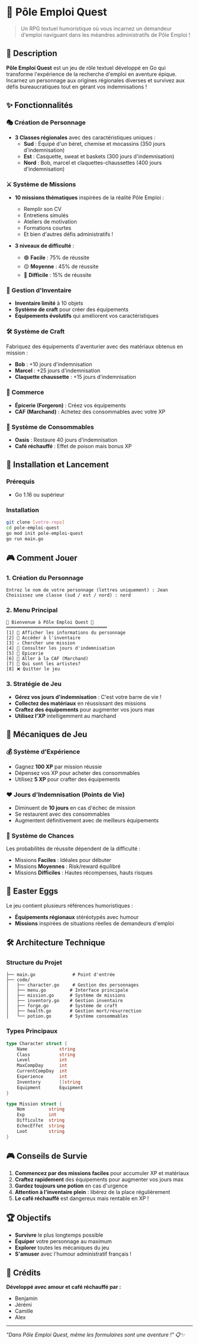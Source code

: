 # 🏢 Pôle Emploi Quest

> Un RPG textuel humoristique où vous incarnez un demandeur d'emploi naviguant dans les méandres administratifs de Pôle Emploi !

## 📖 Description

**Pôle Emploi Quest** est un jeu de rôle textuel développé en Go qui transforme l'expérience de la recherche d'emploi en aventure épique. Incarnez un personnage aux origines régionales diverses et survivez aux défis bureaucratiques tout en gérant vos indemnisations !

## ✨ Fonctionnalités

### 🎭 Création de Personnage
- **3 Classes régionales** avec des caractéristiques uniques :
  - **Sud** : Équipé d'un béret, chemise et mocassins (350 jours d'indemnisation)
  - **Est** : Casquette, sweat et baskets (300 jours d'indemnisation)
  - **Nord** : Bob, marcel et claquettes-chaussettes (400 jours d'indemnisation)

### ⚔️ Système de Missions
- **10 missions thématiques** inspirées de la réalité Pôle Emploi :
  - Remplir son CV
  - Entretiens simulés
  - Ateliers de motivation
  - Formations courtes
  - Et bien d'autres défis administratifs !

- **3 niveaux de difficulté** :
  - 🟢 **Facile** : 75% de réussite
  - 🟡 **Moyenne** : 45% de réussite
  - 🔴 **Difficile** : 15% de réussite

### 🎒 Gestion d'Inventaire
- **Inventaire limité** à 10 objets
- **Système de craft** pour créer des équipements
- **Équipements évolutifs** qui améliorent vos caractéristiques

### 🛠️ Système de Craft
Fabriquez des équipements d'aventurier avec des matériaux obtenus en mission :
- **Bob** : +10 jours d'indemnisation
- **Marcel** : +25 jours d'indemnisation  
- **Claquette chaussette** : +15 jours d'indemnisation

### 🏪 Commerce
- **Épicerie (Forgeron)** : Créez vos équipements
- **CAF (Marchand)** : Achetez des consommables avec votre XP

### 💊 Système de Consommables
- **Oasis** : Restaure 40 jours d'indemnisation
- **Café réchauffé** : Effet de poison mais bonus XP

## 🚀 Installation et Lancement

### Prérequis
- Go 1.16 ou supérieur

### Installation
```bash
git clone [votre-repo]
cd pole-emploi-quest
go mod init pole-emploi-quest
go run main.go
```

## 🎮 Comment Jouer

### 1. Création du Personnage
```
Entrez le nom de votre personnage (lettres uniquement) : Jean
Choisissez une classe (sud / est / nord) : nord
```

### 2. Menu Principal
```
🏢 Bienvenue à Pôle Emploi Quest 🏢
══════════════════════════════════════
[1] 📜 Afficher les informations du personnage
[2] 🎒 Accéder à l'inventaire
[3] ⚔️ Chercher une mission
[4] 📅 Consulter les jours d'indemnisation
[5] 🏪 Epicerie
[6] 🏪 Aller à la CAF (Marchand)
[7] 🎉 Qui sont les artistes?
[8] ❌ Quitter le jeu
```

### 3. Stratégie de Jeu
- **Gérez vos jours d'indemnisation** : C'est votre barre de vie !
- **Collectez des matériaux** en réussissant des missions
- **Craftez des équipements** pour augmenter vos jours max
- **Utilisez l'XP** intelligemment au marchand

## 🎯 Mécaniques de Jeu

### 💰 Système d'Expérience
- Gagnez **100 XP** par mission réussie
- Dépensez vos XP pour acheter des consommables
- Utilisez **5 XP** pour crafter des équipements

### ❤️ Jours d'Indemnisation (Points de Vie)
- Diminuent de **10 jours** en cas d'échec de mission
- Se restaurent avec des consommables
- Augmentent définitivement avec de meilleurs équipements

### 🎲 Système de Chances
Les probabilités de réussite dépendent de la difficulté :
- Missions **Faciles** : Idéales pour débuter
- Missions **Moyennes** : Risk/reward équilibré  
- Missions **Difficiles** : Hautes récompenses, hauts risques

## 🎨 Easter Eggs

Le jeu contient plusieurs références humoristiques :
- **Équipements régionaux** stéréotypés avec humour
- **Missions** inspirées de situations réelles de demandeurs d'emploi

## 🛠️ Architecture Technique

### Structure du Projet
```
├── main.go              # Point d'entrée
├── code/
│   ├── character.go     # Gestion des personnages
│   ├── menu.go         # Interface principale
│   ├── mission.go      # Système de missions
│   ├── inventory.go    # Gestion inventaire
│   ├── forge.go        # Système de craft
│   ├── health.go       # Gestion mort/résurrection
│   └── potion.go       # Système consommables
```

### Types Principaux
```go
type Character struct {
    Name            string
    Class           string
    Level           int
    MaxCompDay      int
    CurrentCompDay  int
    Experience      int
    Inventory       []string
    Equipment       Equipment
}

type Mission struct {
    Nom         string
    Exp         int
    Difficulte  string
    EchecEffet  string
    Loot        string
}
```

## 🎮 Conseils de Survie

1. **Commencez par des missions faciles** pour accumuler XP et matériaux
2. **Craftez rapidement** des équipements pour augmenter vos jours max
3. **Gardez toujours une potion** en cas d'urgence
4. **Attention à l'inventaire plein** : libérez de la place régulièrement
5. **Le café réchauffé** est dangereux mais rentable en XP !

## 🏆 Objectifs

- **Survivre** le plus longtemps possible
- **Équiper** votre personnage au maximum
- **Explorer** toutes les mécaniques du jeu
- **S'amuser** avec l'humour administratif français !

## 👥 Crédits

**Développé avec amour et café réchauffé par :**
- Benjamin
- Jérémi
- Camille
- Alex

---

*"Dans Pôle Emploi Quest, même les formulaires sont une aventure !"* 📋✨